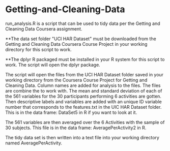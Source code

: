 Getting-and-Cleaning-Data
=========================

run_analysis.R is a script that can be used to tidy data per the Getting and Cleaning Data Coursera assignment. 

**The data set folder "UCI HAR Dataset" must be downloaded from the Getting and Cleaning Data Coursera Course Project in your working directory for this script to work.


**The dplyr R packaged must be installed in your R system for this script to work.  The script will open the dplyr package.



The script will open the files from the UCI HAR Dataset folder saved in your working directory from the Coursera Course Project for Getting and Cleaning Data. Column names are added for analysis to the files. The files are combine the to work with. The mean and standard deviation of each of the 561 variables for the 30 participants performing 6 activities are gotten. Then descriptive labels and variables are added with an unique ID variable number that corresponds to the features.txt in the UIC HAR Dataset folder. This is in the data frame: DataSet5 in R if you want to look at it.


The 561 variables are then averaged over the 6 Activities with the sample of 30 subjects. This file is in the data frame: AveragePerActivity2 in R.


The tidy data set is then written into a text file into your working directory named AveragePerActivity. 